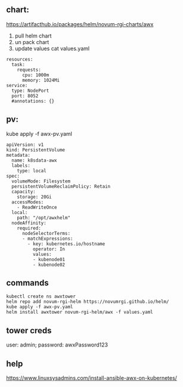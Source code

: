 ## chart:
https://artifacthub.io/packages/helm/novum-rgi-charts/awx

1. pull helm chart
2. un pack chart
3. update values 
cat values.yaml

```
resources:
  task:
    requests:
      cpu: 1000m
      memory: 1024Mi
service:
  type: NodePort
  port: 8052
  #annotations: {}
```

## pv:

kube apply -f awx-pv.yaml
```
apiVersion: v1
kind: PersistentVolume
metadata:
  name: k8sdata-awx
  labels:
    type: local
spec:
  volumeMode: Filesystem
  persistentVolumeReclaimPolicy: Retain
  capacity:
    storage: 20Gi
  accessModes:
    - ReadWriteOnce
  local:
    path: "/opt/awxhelm"
  nodeAffinity:
    required:
      nodeSelectorTerms:
      - matchExpressions:
        - key: kubernetes.io/hostname
          operator: In
          values:
          - kubenode01
          - kubenode02
```


## commands

```
kubectl create ns awxtower
helm repo add novum-rgi-helm https://novumrgi.github.io/helm/
kube apply -f awx-pv.yaml
helm install awxtower novum-rgi-helm/awx -f values.yaml
```

## tower creds
user: admin; password: awxPassword123

## help
https://www.linuxsysadmins.com/install-ansible-awx-on-kubernetes/
